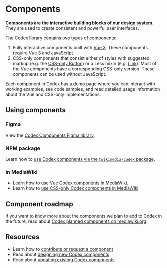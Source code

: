 # Components

**Components are the interactive building blocks of our design system.** They are used to create
consistent and powerful user interfaces.

The Codex library contains two types of components:

1. Fully interactive components built with [Vue 3](https://vuejs.org/). These components require
Vue 3 and JavaScript.
2. CSS-only components that consist either of styles with suggested markup (e.g. the
[CSS-only Button](./demos/button.md#css-only-version)) or a Less mixin (e.g.
[Link](./mixins/link.md)). Most of the Vue components have a corresponding CSS-only version. These
components can be used without JavaScript.

Each component in Codex has a demo page where you can interact with working examples, see code samples, and read detailed usage information about the Vue and CSS-only implementations.

## Using components

### Figma

View the [Codex Components Figma library](https://www.figma.com/file/KoDuJMadWBXtsOtzGS4134/%E2%9D%96-Codex-components?type=design&node-id=1891-4420&mode=design).

### NPM package

Learn how to [use Codex components via the `@wikimedia/codex` package](../using-codex/usage.html#using-components).

### In MediaWiki

- Learn how to [use Vue Codex components in MediaWiki](https://www.mediawiki.org/wiki/Codex#Using_Codex_Vue_3_components).
- Learn how to [use CSS-only Codex components in MediaWiki](https://www.mediawiki.org/wiki/Codex#Using_CSS-only_Codex_components).

## Component roadmap

If you want to know more about the components we plan to add to Codex in the future, read about
[Codex planned components on mediawiki.org](https://www.mediawiki.org/wiki/Design_Systems_Team/Codex_Planned_Components).

## Resources

- Learn how to [contribute or request a component](../contributing/overview.html)
- Read about [designing new Codex components](../contributing/designing-new-components.html)
- Read about [updating existing Codex components](../contributing/redesigning-existing-components.html)
